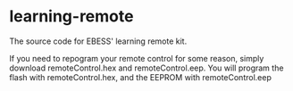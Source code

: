 # learning-remote
The source code for EBESS' learning remote kit.

If you need to repogram your remote control for some reason, simply download remoteControl.hex and remoteControl.eep. You will program the flash with remoteControl.hex, and the EEPROM with remoteControl.eep
